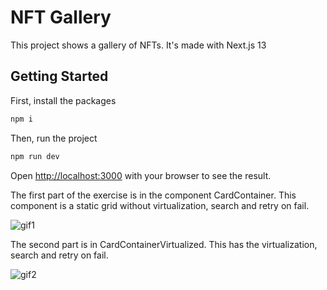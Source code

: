 # NFT Gallery

This project shows a gallery of NFTs. It's made with Next.js 13

## Getting Started

First, install the packages

```bash
npm i

```

Then, run the project

```bash
npm run dev

```

Open [http://localhost:3000](http://localhost:3000) with your browser to see the result.

The first part of the exercise is in the component CardContainer. This component is a static grid without virtualization, search and retry on fail.

![gif1](https://github.com/gabyzif/nft-gallery/assets/17934324/726b6e5f-f8c7-48b5-9228-14b11d58accb)


The second part is in CardContainerVirtualized. This has the virtualization, search and retry on fail.

![gif2](https://github.com/gabyzif/nft-gallery/assets/17934324/80ab3c8c-2993-4682-a897-b7ac61c2ba97)

